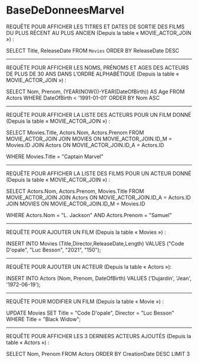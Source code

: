 # BaseDeDonneesMarvel

REQUÊTE POUR AFFICHER LES TITRES ET DATES DE SORTIE DES FILMS DU PLUS RÉCENT AU PLUS ANCIEN (Depuis la table « MOVIE_ACTOR_JOIN ») :

SELECT Title, ReleaseDate FROM `Movies` 
ORDER BY ReleaseDate DESC

______________________________________


REQUÊTE POUR AFFICHER LES NOMS, PRÉNOMS ET AGES DES ACTEURS DE PLUS DE 30 ANS DANS L’ORDRE ALPHABÉTIQUE (Depuis la table « MOVIE_ACTOR_JOIN ») :


SELECT Nom, Prenom, (YEAR(NOW())-YEAR(DateOfBirth)) AS Age FROM Actors WHERE DateOfBirth < '1991-01-01'
ORDER BY Nom ASC

______________________________________

REQUÊTE POUR AFFICHER LA LISTE DES ACTEURS POUR UN FILM DONNÉ (Depuis la table « MOVIE_ACTOR_JOIN ») :



SELECT Movies.Title, Actors.Nom, Actors.Prenom
FROM MOVIE_ACTOR_JOIN 
JOIN MOVIES ON MOVIE_ACTOR_JOIN.ID_M = Movies.ID
JOIN Actors ON MOVIE_ACTOR_JOIN.ID_A = Actors.ID

WHERE Movies.Title = "Captain Marvel"

______________________________________

REQUÊTE POUR AFFICHER LA LISTE DES FILMS POUR UN ACTEUR DONNÉ (Depuis la table « MOVIE_ACTOR_JOIN ») :


SELECT Actors.Nom, Actors.Prenom, Movies.Title
FROM MOVIE_ACTOR_JOIN 
JOIN Actors ON MOVIE_ACTOR_JOIN.ID_A = Actors.ID
JOIN MOVIES ON MOVIE_ACTOR_JOIN.ID_M = Movies.ID


WHERE Actors.Nom  = "L. Jackson" AND Actors.Prenom = "Samuel"


_______________________________________

REQUÊTE POUR AJOUTER UN FILM (Depuis la table « Movies ») :


INSERT INTO Movies (Title,Director,ReleaseDate,Length)
VALUES ("Code D'opale", "Luc Besson", "2021", "150");

_______________________________________

REQUÊTE POUR AJOUTER UN ACTEUR (Depuis la table « Actors »):


INSERT INTO Actors (Nom, Prenom, DateOfBirth)
VALUES ('Dujardin', 'Jean', '1972-06-19');

_______________________________________

REQUÊTE POUR MODIFIER UN FILM (Depuis la table « Movie ») :


UPDATE Movies
SET Title = "Code D'opale",
Director = "Luc Besson"
WHERE Title = "Black Widow";

_______________________________________

REQUÊTE POUR AFFICHER LES 3 DERNIERS ACTEURS AJOUTÉS (Depuis la table « Actors ») :


SELECT Nom, Prenom FROM Actors ORDER BY CreationDate DESC
LIMIT 3





